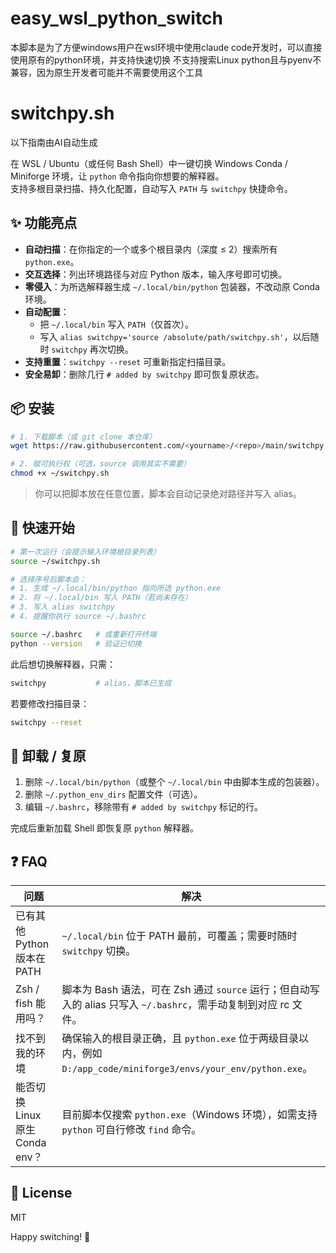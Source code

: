 # easy_wsl_python_switch
本脚本是为了方便windows用户在wsl环境中使用claude code开发时，可以直接使用原有的python环境，并支持快速切换
不支持搜索Linux python且与pyenv不兼容，因为原生开发者可能并不需要使用这个工具
# switchpy.sh
以下指南由AI自动生成

在 WSL / Ubuntu（或任何 Bash Shell）中一键切换 Windows Conda / Miniforge 环境，让 `python` 命令指向你想要的解释器。  
支持多根目录扫描、持久化配置，自动写入 `PATH` 与 `switchpy` 快捷命令。

## ✨ 功能亮点

- **自动扫描**：在你指定的一个或多个根目录内（深度 ≤ 2）搜索所有 `python.exe`。
- **交互选择**：列出环境路径与对应 Python 版本，输入序号即可切换。
- **零侵入**：为所选解释器生成 `~/.local/bin/python` 包装器，不改动原 Conda 环境。
- **自动配置**：  
  - 把 `~/.local/bin` 写入 `PATH`（仅首次）。  
  - 写入 `alias switchpy='source /absolute/path/switchpy.sh'`，以后随时 `switchpy` 再次切换。
- **支持重置**：`switchpy --reset` 可重新指定扫描目录。
- **安全易卸**：删除几行 `# added by switchpy` 即可恢复原状态。

## 📦 安装

```bash
# 1. 下载脚本（或 git clone 本仓库）
wget https://raw.githubusercontent.com/<yourname>/<repo>/main/switchpy.sh -O ~/switchpy.sh

# 2. 赋可执行权（可选，source 调用其实不需要）
chmod +x ~/switchpy.sh
```

> 你可以把脚本放在任意位置，脚本会自动记录绝对路径并写入 alias。

## 🚀 快速开始

```bash
# 第一次运行（会提示输入环境根目录列表）
source ~/switchpy.sh

# 选择序号后脚本会：
# 1. 生成 ~/.local/bin/python 指向所选 python.exe
# 2. 将 ~/.local/bin 写入 PATH（若尚未存在）
# 3. 写入 alias switchpy
# 4. 提醒你执行 source ~/.bashrc
```

```bash
source ~/.bashrc   # 或重新打开终端
python --version   # 验证已切换
```

此后想切换解释器，只需：

```bash
switchpy           # alias，脚本已生成
```

若要修改扫描目录：

```bash
switchpy --reset
```

## 🔧 卸载 / 复原

1. 删除 `~/.local/bin/python`（或整个 `~/.local/bin` 中由脚本生成的包装器）。  
2. 删除 `~/.python_env_dirs` 配置文件（可选）。  
3. 编辑 `~/.bashrc`，移除带有 `# added by switchpy` 标记的行。  

完成后重新加载 Shell 即恢复原 `python` 解释器。

## ❓ FAQ

| 问题 | 解决 |
|------|------|
| 已有其他 Python 版本在 PATH | `~/.local/bin` 位于 PATH 最前，可覆盖；需要时随时 `switchpy` 切换。 |
| Zsh / fish 能用吗？ | 脚本为 Bash 语法，可在 Zsh 通过 `source` 运行；但自动写入的 alias 只写入 `~/.bashrc`，需手动复制到对应 rc 文件。 |
| 找不到我的环境 | 确保输入的根目录正确，且 `python.exe` 位于两级目录以内，例如 `D:/app_code/miniforge3/envs/your_env/python.exe`。 |
| 能否切换 Linux 原生 Conda env？ | 目前脚本仅搜索 `python.exe`（Windows 环境），如需支持 `python` 可自行修改 `find` 命令。 |

## 📝 License

MIT

Happy switching! 🎉

